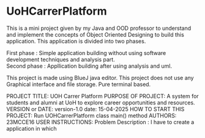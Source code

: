 # UoHCarrerPlatform
This is a mini project given by my Java and OOD professor to understand and implement the concepts of Object Oriented Designing to build this application. This application is divided into two phases.

First phase : Simple application building without using software development techniques and analysis part.<br>
Second phase : Appllication building after using analysis and uml.

This project is made using BlueJ java editor.
This project does not use any Graphical interface and file storage. Pure terminal based.

PROJECT TITLE: UOH Carrer Platform
PURPOSE OF PROJECT: A system for students and alumni at UoH to explore career opportunities and resources.
VERSION or DATE: version-1.0 date: 15-04-2025
HOW TO START THIS PROJECT: Run UOHCarrerPlatform class main() method
AUTHORS: 23MCCE16
USER INSTRUCTIONS:
    Problem Description : I have to create a application in which
